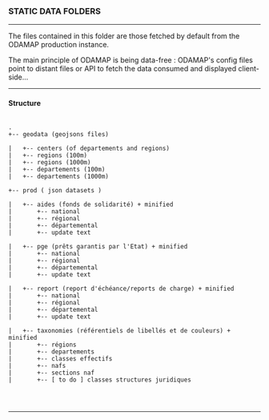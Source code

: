 ### STATIC DATA FOLDERS

-----------
The files contained in this folder are those fetched by default from the ODAMAP production instance.

The main principle of ODAMAP is being data-free : ODAMAP's config files point to distant files or API to fetch the data consumed and displayed client-side... 

------------

#### Structure

```

.
+-- geodata (geojsons files)

|   +-- centers (of departements and regions)
|   +-- regions (100m)
|   +-- regions (1000m)
|   +-- departements (100m)
|   +-- departements (1000m)

+-- prod ( json datasets )

|   +-- aides (fonds de solidarité) + minified
|       +-- national
|       +-- régional
|       +-- départemental
|       +-- update text

|   +-- pge (prêts garantis par l'Etat) + minified
|       +-- national
|       +-- régional
|       +-- départemental
|       +-- update text

|   +-- report (report d'échéance/reports de charge) + minified
|       +-- national
|       +-- régional
|       +-- départemental
|       +-- update text

|   +-- taxonomies (référentiels de libellés et de couleurs) + minified
|       +-- régions
|       +-- departements
|       +-- classes effectifs
|       +-- nafs
|       +-- sections naf
|       +-- [ to do ] classes structures juridiques




```

----------
